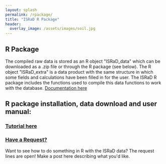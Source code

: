 ```yaml
---
layout: splash
permalink: /rpackage/
title: "ISRaD R Package"
header:
  overlay_image: /assets/images/soil.jpg
---
```



## R Package
The compiled raw data is stored as an R object "ISRaD_data" which can be downloaded as a .zip file or through the R package (see below). The R object "ISRaD_extra" is a data product with the same structure in which some fields and calculations have been filled in for the user. The ISRaD R package includes the functions used to compile this data functions to work with the database. [Documentation here](https://github.com/International-Soil-Radiocarbon-Database/ISRaD/raw/master/ISRaD.pdf)

## R package installation, data download and user manual:
### [Tutorial here](/user_manual_Aug15_2019.html)

### [Have a Request?](https://github.com/International-Soil-Radiocarbon-Database/ISRaD/issues/170)
Want to see how to do something in R with the ISRaD data? The request lines are open! Make a post here describing what you'd like.





